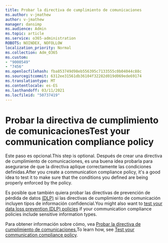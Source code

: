 ```yaml
---
title: Probar la directiva de cumplimiento de comunicaciones
ms.author: v-jmathew
author: v-jmathew
manager: dansimp
ms.audience: Admin
ms.topic: article
ms.service: o365-administration
ROBOTS: NOINDEX, NOFOLLOW
localization_priority: Normal
ms.collection: Adm_O365
ms.custom:
- "9000549"
- "7456"
ms.openlocfilehash: fba853749d98eb556395c7133555c0b04044c88c
ms.sourcegitcommit: 6312ee31561db36104f32282d019d069ede69174
ms.translationtype: MT
ms.contentlocale: es-ES
ms.lasthandoff: 03/11/2021
ms.locfileid: "50737419"
---
```

# <a name="test-your-communication-compliance-policy"></a><span data-ttu-id="450f7-102">Probar la directiva de cumplimiento de comunicaciones</span><span class="sxs-lookup"><span data-stu-id="450f7-102">Test your communication compliance policy</span></span>

<span data-ttu-id="450f7-103">Este paso es opcional.</span><span class="sxs-lookup"><span data-stu-id="450f7-103">This step is optional.</span></span> <span data-ttu-id="450f7-104">Después de crear una directiva de cumplimiento de comunicaciones, es una buena idea probarla para asegurarse de que la directiva aplique correctamente las condiciones definidas.</span><span class="sxs-lookup"><span data-stu-id="450f7-104">After you create a communication compliance policy, it's a good idea to test it to make sure that the conditions you defined are being properly enforced by the policy.</span></span>

<span data-ttu-id="450f7-105">Es posible que también quiera probar las directivas de prevención de pérdida de datos [(DLP)](https://go.microsoft.com/fwlink/?linkid=2110890) si las directivas de cumplimiento de comunicación incluyen tipos de información confidencial.</span><span class="sxs-lookup"><span data-stu-id="450f7-105">You might also want to [test your data loss prevention (DLP) policies](https://go.microsoft.com/fwlink/?linkid=2110890) if your communication compliance policies include sensitive information types.</span></span>

<span data-ttu-id="450f7-106">Para obtener información sobre cómo, vea [Probar la directiva de cumplimiento de comunicaciones.](https://go.microsoft.com/fwlink/?linkid=2111304)</span><span class="sxs-lookup"><span data-stu-id="450f7-106">To learn how, see [Test your communication compliance policy](https://go.microsoft.com/fwlink/?linkid=2111304).</span></span>
